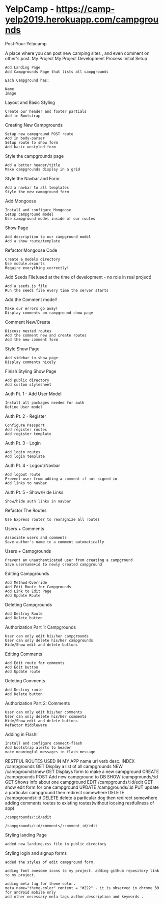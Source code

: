 # YelpCamp - https://camp-yelp2019.herokuapp.com/campgrounds

Post-Your-Yelpcamp

A place where you can post new camping sites , and even comment on other's post. My Project
My Project Development Process
Initial Setup

    Add Landing Page
    Add Campgrounds Page that lists all campgrounds

    Each Campground has:

    Name
    Image

Layout and Basic Styling

    Create our header and footer partials
    Add in Bootstrap

Creating New Campgrounds

    Setup new campground POST route
    Add in body-parser
    Setup route to show form
    Add basic unstyled form

Style the campgrounds page

    Add a better header/title
    Make campgrounds display in a grid

Style the Navbar and Form

    Add a navbar to all templates
    Style the new campground form

Add Mongoose

    Install and configure Mongoose
    Setup campground model
    Use campground model inside of our routes

Show Page

    Add description to our campground model
    Add a show route/template

Refactor Mongoose Code

    Create a models directory
    Use module.exports
    Require everything correctly!

Add Seeds File(used at the time of development - no role in real project)

    Add a seeds.js file
    Run the seeds file every time the server starts

Add the Comment model!

    Make our errors go away!
    Display comments on campground show page

Comment New/Create

    Discuss nested routes
    Add the comment new and create routes
    Add the new comment form

Style Show Page

    Add sidebar to show page
    Display comments nicely

Finish Styling Show Page

    Add public directory
    Add custom stylesheet

Auth Pt. 1 - Add User Model

    Install all packages needed for auth
    Define User model

Auth Pt. 2 - Register

    Configure Passport
    Add register routes
    Add register template

Auth Pt. 3 - Login

    Add login routes
    Add login template

Auth Pt. 4 - Logout/Navbar

    Add logout route
    Prevent user from adding a comment if not signed in
    Add links to navbar

Auth Pt. 5 - Show/Hide Links

    Show/hide auth links in navbar

Refactor The Routes

    Use Express router to reoragnize all routes

Users + Comments

    Associate users and comments
    Save author's name to a comment automatically

Users + Campgrounds

    Prevent an unauthenticated user from creating a campground
    Save username+id to newly created campground

Editing Campgrounds

    Add Method-Override
    Add Edit Route for Campgrounds
    Add Link to Edit Page
    Add Update Route

Deleting Campgrounds

    Add Destroy Route
    Add Delete button

Authorization Part 1: Campgrounds

    User can only edit his/her campgrounds
    User can only delete his/her campgrounds
    Hide/Show edit and delete buttons

Editing Comments

    Add Edit route for comments
    Add Edit button
    Add Update route

Deleting Comments

    Add Destroy route
    Add Delete button

Authorization Part 2: Comments

    User can only edit his/her comments
    User can only delete his/her comments
    Hide/Show edit and delete buttons
    Refactor Middleware

Adding in Flash!

    Install and configure connect-flash
    Add bootstrap alerts to header
    make meaningful messages in flash message

RESTFUL ROUTES USED IN MY APP
name 	url 	verb 	desc.
INDEX 	/campgrounds 	GET 	Display a list of all campgrounds
NEW 	/campgrounds/new 	GET 	Displays form to make a new campground
CREATE 	/campgrounds 	POST 	Add new campground to DB
SHOW 	/campgrounds/:id 	GET 	Shows info about one campground
EDIT 	/campgrounds/:id/edit 	GET 	show edit form for one campground
UPDATE 	/campgrounds/:id 	PUT 	update a particular campground then redirect somewhere
DELETE 	/campgrounds/:id 	DELETE 	delete a particular dog then redirect somewhere
adding comments routes to existing routes(without loosing restfullness of app)

    /campgrounds/:id/edit

    /campgrounds/:id/comments/:comment_id/edit

Styling landing Page

    added new landing.css file in public directory

Styling login and signup forms

    added the styles of edit campground form.

    adding font awesome icons to my project. adding github repository link to my project.

    adding meta tag for theme-color.
    meta name="theme-color" content = "#222" - it is observed in chrome 39 for android mobile only
    add other necessary meta tags author,description and keywords .

